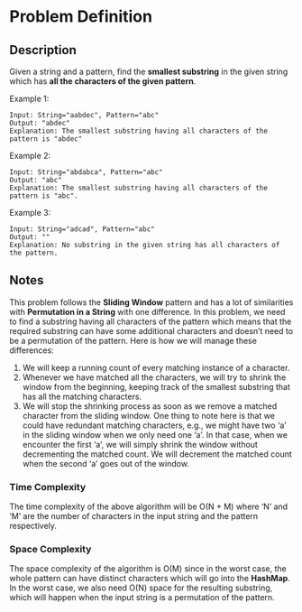 # Problem Definition

## Description

Given a string and a pattern, find the **smallest substring** in the given string which has **all the characters of the given pattern**.

Example 1:

```plaintext
Input: String="aabdec", Pattern="abc"
Output: "abdec"
Explanation: The smallest substring having all characters of the pattern is "abdec"
```

Example 2:

```plaintext
Input: String="abdabca", Pattern="abc"
Output: "abc"
Explanation: The smallest substring having all characters of the pattern is "abc".
```

Example 3:

```plaintext
Input: String="adcad", Pattern="abc"
Output: ""
Explanation: No substring in the given string has all characters of the pattern.
```

## Notes

This problem follows the **Sliding Window** pattern and has a lot of similarities with **Permutation in a String** with one difference. In this problem, we need to find a substring having all characters of the pattern which means that the required substring can have some additional characters and doesn’t need to be a permutation of the pattern. Here is how we will manage these differences:

1. We will keep a running count of every matching instance of a character.
2. Whenever we have matched all the characters, we will try to shrink the window from the beginning, keeping track of the smallest substring that has all the matching characters.
3. We will stop the shrinking process as soon as we remove a matched character from the sliding window. One thing to note here is that we could have redundant matching characters, e.g., we might have two ‘a’ in the sliding window when we only need one ‘a’. In that case, when we encounter the first ‘a’, we will simply shrink the window without decrementing the matched count. We will decrement the matched count when the second ‘a’ goes out of the window.

### Time Complexity

The time complexity of the above algorithm will be O(N + M) where ‘N’ and ‘M’ are the number of characters in the input string and the pattern respectively.

### Space Complexity

The space complexity of the algorithm is O(M) since in the worst case, the whole pattern can have distinct characters which will go into the **HashMap**. In the worst case, we also need O(N) space for the resulting substring, which will happen when the input string is a permutation of the pattern.
